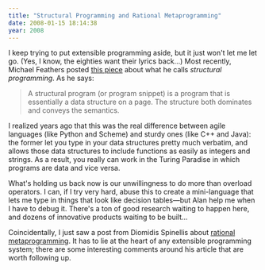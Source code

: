 ```yaml
---
title: "Structural Programming and Rational Metaprogramming"
date: 2008-01-15 18:14:38
year: 2008
---
```

I keep trying to put extensible programming aside, but it just won't let me let go.  (Yes, I know, the eighties want their lyrics back…)  Most recently, Michael Feathers posted <a href="http://beautifulcode.oreillynet.com/2008/01/structuring_tests_with_operato_1.php">this piece</a> about what he calls <em>structural programming</em>.  As he says:
<blockquote>A structural program (or program snippet) is a program that is essentially a data structure on a page. The structure both dominates and conveys the semantics.</blockquote>
I realized years ago that this was the real difference between agile languages (like Python and Scheme) and sturdy ones (like C++ and Java): the former let you type in your data structures pretty much verbatim, and allows those data structures to include functions as easily as integers and strings.  As a result, you really can work in the Turing Paradise in which programs are data and vice versa.

What's holding us back now is our unwillingness to do more than overload operators.  I can, if I try very hard, abuse this to create a mini-language that lets me type in things that look like decision tables—but Alan help me when I have to debug it.  There's a ton of good research waiting to happen here, and dozens of innovative products waiting to be built…

Coincidentally, I just saw a post from Diomidis Spinellis about <a href="http://www.spinellis.gr/blog/20080113/index.html">rational metaprogramming</a>. It has to lie at the heart of any extensible programming system; there are some interesting comments around his article that are worth following up.
